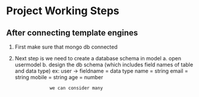 # Project Working Steps

## After connecting template engines

1. First make sure that mongo db connected
2. Next step is we need to create a database schema in model
    a. open usermodel
    b. design the db schema (which includes field names of table and data type)
        ex: user -> fieldname = data type 
                    name = string
                    email = string
                    mobile = string 
                    age = number

                    we can consider many 
                    
